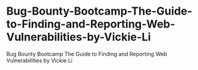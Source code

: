 # Bug-Bounty-Bootcamp-The-Guide-to-Finding-and-Reporting-Web-Vulnerabilities-by-Vickie-Li
Bug Bounty Bootcamp The Guide to Finding and Reporting Web Vulnerabilities by Vickie Li
